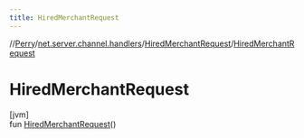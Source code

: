 ```yaml
---
title: HiredMerchantRequest
---
```

//[Perry](../../../index.html)/[net.server.channel.handlers](../index.html)/[HiredMerchantRequest](index.html)/[HiredMerchantRequest](-hired-merchant-request.html)



# HiredMerchantRequest



[jvm]\
fun [HiredMerchantRequest](-hired-merchant-request.html)()




